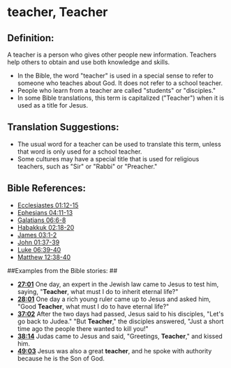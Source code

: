 # teacher, Teacher #

## Definition: ##

A teacher is a person who gives other people new information. Teachers help others to obtain and use both knowledge and skills.

* In the Bible, the word "teacher" is used in a special sense to refer to someone who teaches about God. It does not refer to a school teacher.
* People who learn from a teacher are called "students" or "disciples."
* In some Bible translations, this term is capitalized ("Teacher") when it is used as a title for Jesus.

## Translation Suggestions: ##

* The usual word for a teacher can be used to translate this term, unless that word is only used for a school teacher.
* Some cultures may have a special title that is used for religious teachers, such as "Sir" or "Rabbi" or "Preacher."
 



## Bible References: ##

* [Ecclesiastes 01:12-15](en/tn/ecc/help/01/12)
* [Ephesians 04:11-13](en/tn/eph/help/04/11)
* [Galatians 06:6-8](en/tn/gal/help/06/06)
* [Habakkuk 02:18-20](en/tn/hab/help/02/18)
* [James 03:1-2](en/tn/jas/help/03/01)
* [John 01:37-39](en/tn/jhn/help/01/37)
* [Luke 06:39-40](en/tn/luk/help/06/39)
* [Matthew 12:38-40](en/tn/mat/help/12/38)

##Examples from the Bible stories: ##

* __[27:01](en/tn/obs/help/27/01)__ One day, an expert in the Jewish law came to Jesus to test him, saying, "__Teacher__, what must I do to inherit eternal life?"
* __[28:01](en/tn/obs/help/28/01)__ One day a rich young ruler came up to Jesus and asked him, "Good __Teacher__, what must I do to have eternal life?"
* __[37:02](en/tn/obs/help/37/02)__ After the two days had passed, Jesus said to his disciples, "Let's go back to Judea." "But __Teacher__," the disciples answered, "Just a short time ago the people there wanted to kill you!"
* __[38:14](en/tn/obs/help/38/14)__ Judas came to Jesus and said, "Greetings, __Teacher__," and kissed him.
* __[49:03](en/tn/obs/help/49/03)__ Jesus was also a great __teacher__, and he spoke with authority because he is the Son of God.
